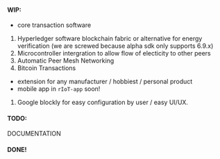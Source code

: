 #### WIP:

- core transaction software
1. Hyperledger software blockchain fabric or alternative for energy verification (we are screwed because alpha sdk only supports 6.9.x) 
2. Microcontroller intergration to allow flow of electicity to other peers
3. Automatic Peer Mesh Networking
4. Bitcoin Transactions
- extension for any manufacturer / hobbiest / personal product
- mobile app in ```rIoT-app``` soon!
1. Google blockly for easy configuration by user / easy UI/UX.

#### TODO:
DOCUMENTATION

#### DONE!
